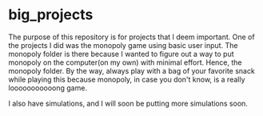 # big_projects

The purpose of this repository is for projects that I deem important. One of the projects I did was the monopoly game using basic user input. The monopoly folder is there because I wanted to figure out a way to put monopoly on the computer(on my own) with minimal effort. Hence, the monopoly folder. By the way, always play with a bag of your favorite snack while playing this because monopoly, in case you don't know, is a really looooooooooong game.

I also have simulations, and I will soon be putting more simulations soon.
